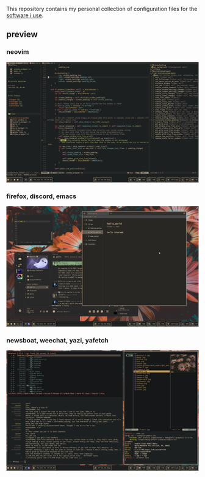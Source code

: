This repository contains my personal collection of configuration files for the [software i use](https://yrwq.neocities.org/software).

## preview

### neovim
<img src="./assets/neovim.png">

### firefox, discord, emacs
<img src="./assets/firefox_discord_emacs.png">

### newsboat, weechat, yazi, yafetch
<img src="./assets/fetch_yazi_newsboat_weechat.png">


